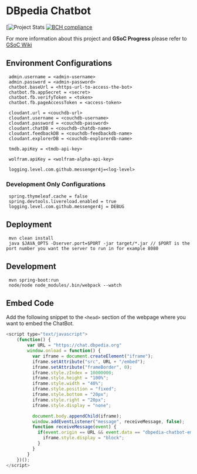 # DBpedia Chatbot

[![Project Stats](https://www.openhub.net/p/dbpedia-chatbot/widgets/project_thin_badge.gif) [![BCH compliance](https://bettercodehub.com/edge/badge/dbpedia/chatbot?branch=master)](https://bettercodehub.com/)

For more information about this project and **GSoC Progress** please refer to [GSoC Wiki](https://github.com/dbpedia/chatbot/wiki/GSoC-2017:-Chatbot-for-DBpedia)

## Environment Configurations
     admin.username = <admin-username>
     admin.password = <admin-password>
     chatbot.baseUrl = <https-url-to-access-the-bot>
     chatbot.fb.appSecret = <secret>
     chatbot.fb.verifyToken = <token>
     chatbot.fb.pageAccessToken = <access-token>

     cloudant.url = <couchdb-url>
     cloudant.username = <couchdb-username>
     cloudant.password = <couchdb-password>
     cloudant.chatDB = <couchdb-chatdb-name>
     cloudant.feedbackDB = <couchdb-feedbackdb-name>
     cloudant.explorerDB = <couchdb-explorerdb-name>

     tmdb.apiKey = <tmdb-api-key>

     wolfram.apiKey = <wolfram-alpha-api-key>

     logging.level.com.github.messenger4j=<log-level>

### Development Only Configurations
     spring.thymeleaf.cache = false
     spring.devtools.livereload.enabled = true
     logging.level.com.github.messenger4j = DEBUG

## Deployment
     mvn clean install
     java $JAVA_OPTS -Dserver.port=$PORT -jar target/*.jar // $PORT is the port number you want the server to run in for example 8080

## Development
     mvn spring-boot:run
     node/node node_modules/.bin/webpack --watch

## Embed Code
Add the following snippet to the `<head>` section of the webpage where you want to embed the ChatBot.
``` javascript
<script type="text/javascript">
    (function() {
        var URL = "https://chat.dbpedia.org"
        window.onload = function() {
          var iframe = document.createElement("iframe");
          iframe.setAttribute("src", URL + "/embed");
          iframe.setAttribute("frameBorder", 0);
          iframe.style.zIndex = 10000000;
          iframe.style.height = "100%";
          iframe.style.width = "40%";
          iframe.style.position = "fixed";
          iframe.style.bottom = "20px";
          iframe.style.right = "20px";
          iframe.style.display = "none";

          document.body.appendChild(iframe);
          window.addEventListener("message", receiveMessage, false);
          function receiveMessage(event) {
            if(event.origin == URL && event.data == "dbpedia-chatbot-embed-loaded") {
              iframe.style.display = "block";
            }
          }
        }
    })();
</script>
```
